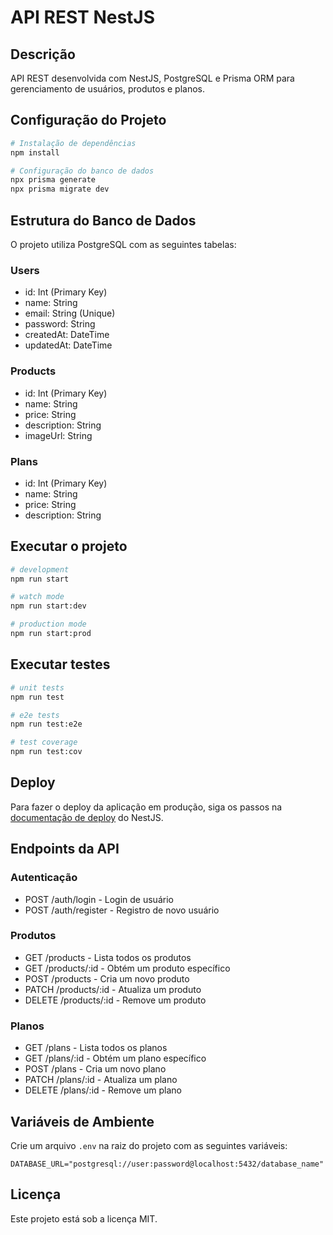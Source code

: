 # API REST NestJS

## Descrição

API REST desenvolvida com NestJS, PostgreSQL e Prisma ORM para gerenciamento de usuários, produtos e planos.

## Configuração do Projeto

```bash
# Instalação de dependências
npm install

# Configuração do banco de dados
npx prisma generate
npx prisma migrate dev
```

## Estrutura do Banco de Dados

O projeto utiliza PostgreSQL com as seguintes tabelas:

### Users

- id: Int (Primary Key)
- name: String
- email: String (Unique)
- password: String
- createdAt: DateTime
- updatedAt: DateTime

### Products

- id: Int (Primary Key)
- name: String
- price: String
- description: String
- imageUrl: String

### Plans

- id: Int (Primary Key)
- name: String
- price: String
- description: String

## Executar o projeto

```bash
# development
npm run start

# watch mode
npm run start:dev

# production mode
npm run start:prod
```

## Executar testes

```bash
# unit tests
npm run test

# e2e tests
npm run test:e2e

# test coverage
npm run test:cov
```

## Deploy

Para fazer o deploy da aplicação em produção, siga os passos na [documentação de deploy](https://docs.nestjs.com/deployment) do NestJS.

## Endpoints da API

### Autenticação

- POST /auth/login - Login de usuário
- POST /auth/register - Registro de novo usuário

### Produtos

- GET /products - Lista todos os produtos
- GET /products/:id - Obtém um produto específico
- POST /products - Cria um novo produto
- PATCH /products/:id - Atualiza um produto
- DELETE /products/:id - Remove um produto

### Planos

- GET /plans - Lista todos os planos
- GET /plans/:id - Obtém um plano específico
- POST /plans - Cria um novo plano
- PATCH /plans/:id - Atualiza um plano
- DELETE /plans/:id - Remove um plano

## Variáveis de Ambiente

Crie um arquivo `.env` na raiz do projeto com as seguintes variáveis:

```env
DATABASE_URL="postgresql://user:password@localhost:5432/database_name"
```

## Licença

Este projeto está sob a licença MIT.
